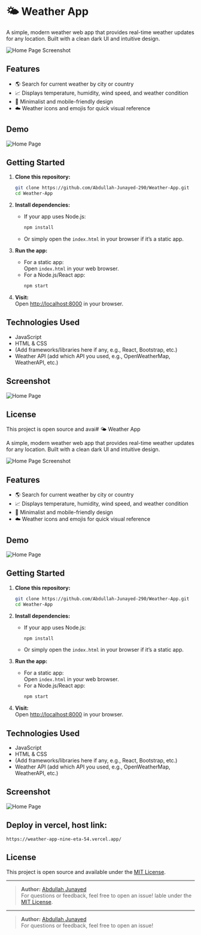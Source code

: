 # 🌤️ Weather App

A simple, modern weather web app that provides real-time weather updates for any location. Built with a clean dark UI and intuitive design.

![Home Page Screenshot](image1)

## Features

- 🌎 Search for current weather by city or country
- 📈 Displays temperature, humidity, wind speed, and weather condition
- 🎨 Minimalist and mobile-friendly design
- ☁️ Weather icons and emojis for quick visual reference

## Demo

![Home Page](image1)

## Getting Started

1. **Clone this repository:**
   ```bash
   git clone https://github.com/Abdullah-Junayed-290/Weather-App.git
   cd Weather-App
   ```

2. **Install dependencies:**
   - If your app uses Node.js:
     ```bash
     npm install
     ```
   - Or simply open the `index.html` in your browser if it’s a static app.

3. **Run the app:**
   - For a static app:  
     Open `index.html` in your web browser.
   - For a Node.js/React app:  
     ```bash
     npm start
     ```

4. **Visit:**  
   Open [http://localhost:8000](http://localhost:8000) in your browser.

## Technologies Used

- JavaScript
- HTML & CSS
- (Add frameworks/libraries here if any, e.g., React, Bootstrap, etc.)
- Weather API (add which API you used, e.g., OpenWeatherMap, WeatherAPI, etc.)

## Screenshot

![Home Page](image1)

## License

This project is open source and avai# 🌤️ Weather App

A simple, modern weather web app that provides real-time weather updates for any location. Built with a clean dark UI and intuitive design.

![Home Page Screenshot](image1)

## Features

- 🌎 Search for current weather by city or country
- 📈 Displays temperature, humidity, wind speed, and weather condition
- 🎨 Minimalist and mobile-friendly design
- ☁️ Weather icons and emojis for quick visual reference

## Demo

![Home Page](image1)

## Getting Started

1. **Clone this repository:**
   ```bash
   git clone https://github.com/Abdullah-Junayed-290/Weather-App.git
   cd Weather-App
   ```

2. **Install dependencies:**
   - If your app uses Node.js:
     ```bash
     npm install
     ```
   - Or simply open the `index.html` in your browser if it’s a static app.

3. **Run the app:**
   - For a static app:  
     Open `index.html` in your web browser.
   - For a Node.js/React app:  
     ```bash
     npm start
     ```

4. **Visit:**  
   Open [http://localhost:8000](http://localhost:8000) in your browser.

## Technologies Used

- JavaScript
- HTML & CSS
- (Add frameworks/libraries here if any, e.g., React, Bootstrap, etc.)
- Weather API (add which API you used, e.g., OpenWeatherMap, WeatherAPI, etc.)

## Screenshot

![Home Page](image1)

## Deploy in vercel, host link: 
```
https://weather-app-nine-eta-54.vercel.app/
```

## License

This project is open source and available under the [MIT License](LICENSE).

---

> **Author:** [Abdullah Junayed](https://github.com/Abdullah-Junayed-290)  
> For questions or feedback, feel free to open an issue!
lable under the [MIT License](LICENSE).

---

> **Author:** [Abdullah Junayed](https://github.com/Abdullah-Junayed-290)  
> For questions or feedback, feel free to open an issue!
